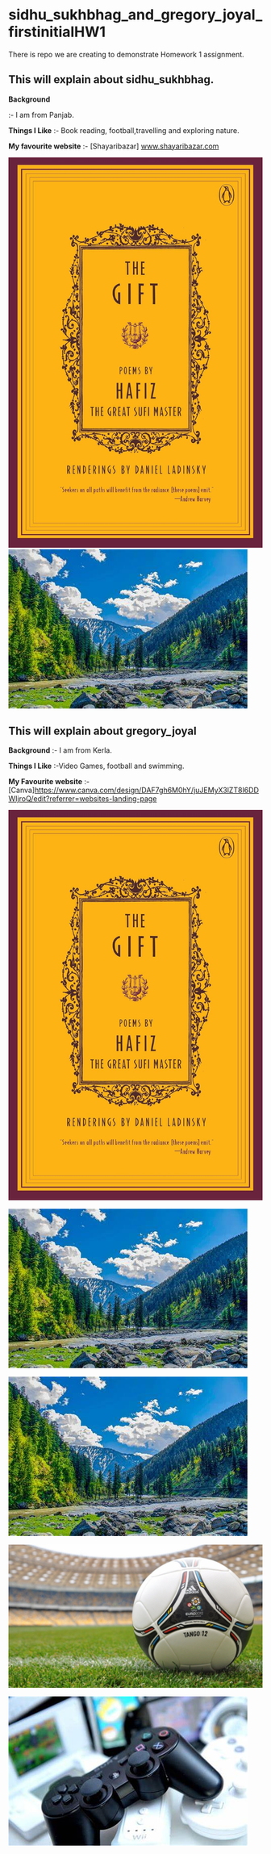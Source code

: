 # sidhu_sukhbhag_and_gregory_joyal_firstinitialHW1


There is repo we are creating to demonstrate Homework 1 assignment.
## This will explain about sidhu_sukhbhag.

**Background**

:- I am from Panjab.

**Things I Like**
:- Book reading, football,travelling and exploring nature.

**My favourite website** :-
[Shayaribazar] www.shayaribazar.com

![Fender Telecaster](images/a.jpg)
![Fender Telecaster](images/OIP.jpeg)



## This will explain about gregory_joyal

**Background**
:- I am from Kerla.

**Things I Like**
:-Video Games, football and swimming.

**My Favourite website** :-
[Canva]https://www.canva.com/design/DAF7gh6M0hY/juJEMyX3lZT8I6DDWIjroQ/edit?referrer=websites-landing-page


![Fender Telecaster](images/a.jpg)






![Fender Telecaster](images/OIP.jpeg)

![Fender Telecaster](images/OIP.jpeg
)




![Fender Telecaster](images/closeup_view_of_white_black_football_on_green_grass_hd_football-1920x1080.jpg)

![Fender Telecaster](images/cdfh%20yudfvuaviuo.jpeg)

